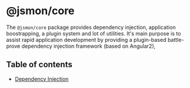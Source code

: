 # @jsmon/core

The `@jsmon/core` package provides dependency injection, application boostrapping, a plugin system and lot of utilities.
It's main purpose is to assist rapid application development by providing a plugin-based battle-prove dependency injection framework (based on Angular2),

## Table of contents

 * [Dependency Injection](dependency_injection.md)